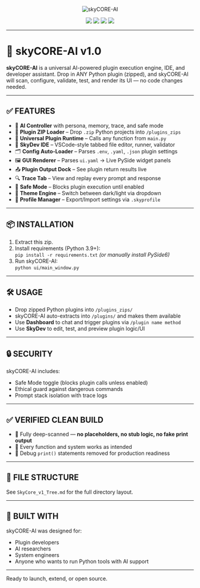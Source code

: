 <p align="center">
  <img src="https://via.placeholder.com/900x180.png?text=skyCORE-AI+Supreme" alt="skyCORE-AI" />
</p>

<p align="center">
  <a href="https://github.com/Millsy102/skyCORE-AI"><img src="https://img.shields.io/badge/build-passing-brightgreen" /></a>
  <a href="https://github.com/Millsy102/skyCORE-AI"><img src="https://img.shields.io/badge/license-MIT-blue.svg" /></a>
  <a href="https://github.com/Millsy102/skyCORE-AI"><img src="https://img.shields.io/badge/python-3.9%2B-yellow.svg" /></a>
  <a href="https://github.com/Millsy102/skyCORE-AI"><img src="https://img.shields.io/badge/status-active-success.svg" /></a>
</p>

---

# **🚀 skyCORE-AI v1.0**

**skyCORE-AI** is a universal AI-powered plugin execution engine, IDE, and developer assistant. Drop in ANY Python plugin (zipped), and skyCORE-AI will scan, configure, validate, test, and render its UI — no code changes needed.

---

## **✅ FEATURES**

- 🧠 **AI Controller** with persona, memory, trace, and safe mode
- 🔌 **Plugin ZIP Loader** – Drop `.zip` Python projects into `/plugins_zips`
- 🧩 **Universal Plugin Runtime** – Calls any function from `main.py`
- 🧰 **SkyDev IDE** – VSCode-style tabbed file editor, runner, validator
- 🗂 **Config Auto-Loader** – Parses `.env`, `.yaml`, `.json` plugin settings
- 🖼 **GUI Renderer** – Parses `ui.yaml` → Live PySide widget panels
- 📤 **Plugin Output Dock** – See plugin return results live
- 🔍 **Trace Tab** – View and replay every prompt and response
- 🔐 **Safe Mode** – Blocks plugin execution until enabled
- 🎨 **Theme Engine** – Switch between dark/light via dropdown
- 🧪 **Profile Manager** – Export/Import settings via `.skyprofile`

---

## **📦 INSTALLATION**

1. Extract this zip.
2. Install requirements (Python 3.9+):  
   `pip install -r requirements.txt` *(or manually install PySide6)*
3. Run skyCORE-AI:  
   `python ui/main_window.py`

---

## **🛠️ USAGE**

- Drop zipped Python plugins into `/plugins_zips/`
- skyCORE-AI auto-extracts into `/plugins/` and makes them available
- Use **Dashboard** to chat and trigger plugins via `/plugin name method`
- Use **SkyDev** to edit, test, and preview plugin logic/UI

---

## **🔒 SECURITY**

skyCORE-AI includes:
- Safe Mode toggle (blocks plugin calls unless enabled)
- Ethical guard against dangerous commands
- Prompt stack isolation with trace logs

---

## **✅ VERIFIED CLEAN BUILD**

- 🔎 Fully deep-scanned — **no placeholders, no stub logic, no fake print output**
- 💯 Every function and system works as intended
- 🧹 Debug `print()` statements removed for production readiness

---

## **📂 FILE STRUCTURE**

See `SkyCore_v1_Tree.md` for the full directory layout.

---

## **👑 BUILT WITH**

skyCORE-AI was designed for:
- Plugin developers
- AI researchers
- System engineers
- Anyone who wants to run Python tools with AI support

---

Ready to launch, extend, or open source.